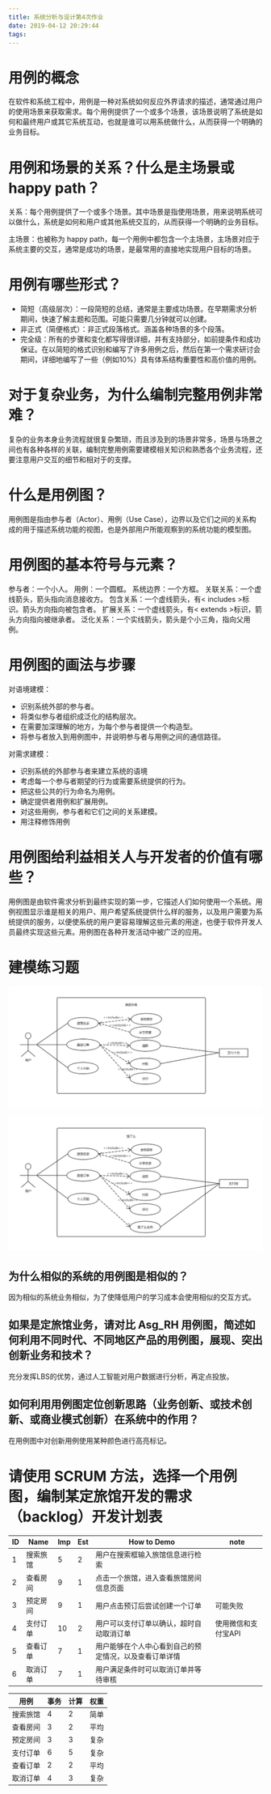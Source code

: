 ```yaml
---
title: 系统分析与设计第4次作业
date: 2019-04-12 20:29:44
tags:
---
```


# 用例的概念
在软件和系统工程中，用例是一种对系统如何反应外界请求的描述，通常通过用户的使用场景来获取需求。每个用例提供了一个或多个场景，该场景说明了系统是如何和最终用户或其它系统互动，也就是谁可以用系统做什么，从而获得一个明确的业务目标。

# 用例和场景的关系？什么是主场景或 happy path？
关系：每个用例提供了一个或多个场景。其中场景是指使用场景，用来说明系统可以做什么，系统是如何和用户或其他系统交互的，从而获得一个明确的业务目标。

主场景：也被称为 happy path，每一个用例中都包含一个主场景，主场景对应于系统主要的交互，通常是成功的场景，是最常用的直接地实现用户目标的场景。

# 用例有哪些形式？
* 简短（高级层次）：一段简短的总结，通常是主要成功场景。在早期需求分析期间，快速了解主题和范围。可能只需要几分钟就可以创建。
* 非正式（简便格式）：非正式段落格式。涵盖各种场景的多个段落。
* 完全级：所有的步骤和变化都写得很详细，并有支持部分，如前提条件和成功保证。在以简短的格式识别和编写了许多用例之后，然后在第一个需求研讨会期间，详细地编写了一些（例如10%）具有体系结构重要性和高价值的用例。

# 对于复杂业务，为什么编制完整用例非常难？
复杂的业务本身业务流程就很复杂繁琐，而且涉及到的场景非常多，场景与场景之间也有各种各样的关联，编制完整用例需要建模相关知识和熟悉各个业务流程，还要注意用户交互的细节和相对于的支撑。

# 什么是用例图？
用例图是指由参与者（Actor）、用例（Use Case），边界以及它们之间的关系构成的用于描述系统功能的视图，也是外部用户所能观察到的系统功能的模型图。

# 用例图的基本符号与元素？
参与者：一个小人。
用例：一个圆框。
系统边界：一个方框。
关联关系：一个虚线箭头，箭头指向消息接收方。
包含关系：一个虚线箭头，有< includes >标识。箭头方向指向被包含者。
扩展关系：一个虚线箭头，有< extends >标识，箭头方向指向被继承者。
泛化关系：一个实线箭头，箭头是个小三角，指向父用例。

# 用例图的画法与步骤
对语境建模：
* 识别系统外部的参与者。
* 将类似参与者组织成泛化的结构层次。
* 在需要加深理解的地方，为每个参与者提供一个构造型。
* 将参与者放入到用例图中，并说明参与者与用例之间的通信路径。

对需求建模：
* 识别系统的外部参与者来建立系统的语境
* 考虑每一个参与者期望的行为或需要系统提供的行为。
* 把这些公共的行为命名为用例。
* 确定提供者用例和扩展用例。
* 对这些用例，参与者和它们之间的关系建模。
* 用注释修饰用例

# 用例图给利益相关人与开发者的价值有哪些？
用例图是由软件需求分析到最终实现的第一步，它描述人们如何使用一个系统。用例视图显示谁是相关的用户、用户希望系统提供什么样的服务，以及用户需要为系统提供的服务，以便使系统的用户更容易理解这些元素的用途，也便于软件开发人员最终实现这些元素。用例图在各种开发活动中被广泛的应用。

# 建模练习题
![](images/meituan.png)

![](images/eleme.png)

## 为什么相似的系统的用例图是相似的？
因为相似的系统业务相似，为了使降低用户的学习成本会使用相似的交互方式。

## 如果是定旅馆业务，请对比 Asg_RH 用例图，简述如何利用不同时代、不同地区产品的用例图，展现、突出创新业务和技术？
充分发挥LBS的优势，通过人工智能对用户数据进行分析，再定点投放。

## 如何利用用例图定位创新思路（业务创新、或技术创新、或商业模式创新）在系统中的作用？
在用例图中对创新用例使用某种颜色进行高亮标记。

# 请使用 SCRUM 方法，选择一个用例图，编制某定旅馆开发的需求（backlog）开发计划表
| ID  | Name     | Imp | Est | How to Demo                                            | note                |
| --- | -------- | --- | --- | ------------------------------------------------------ | ------------------- |
| 1   | 搜索旅馆 | 5   | 2   | 用户在搜索框输入旅馆信息进行检索                       |
| 2   | 查看房间 | 9   | 1   | 点击一个旅馆，进入查看旅馆房间信息页面                 |
| 3   | 预定房间 | 9   | 1   | 用户点击预订后尝试创建一个订单                         | 可能失败            |
| 4   | 支付订单 | 10  | 2   | 用户可以支付订单以确认，超时自动取消订单               | 使用微信和支付宝API |
| 5   | 查看订单 | 7   | 1   | 用户能够在个人中心看到自己的预定情况，以及查看订单详情 |
| 6   | 取消订单 | 7   | 1   | 用户满足条件时可以取消订单并等待审核                   |

| 用例     | 事务 | 计算 | 权重 |
| -------- | ---- | ---- | ---- |
| 搜索旅馆 | 4    | 2    | 简单 |
| 查看房间 | 3    | 2    | 平均 |
| 预定房间 | 3    | 3    | 复杂 |
| 支付订单 | 6    | 5    | 复杂 |
| 查看订单 | 2    | 2    | 平均 |
| 取消订单 | 4    | 3    | 复杂 |